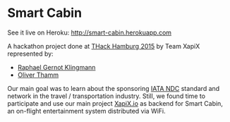 # Smart Cabin

See it live on Heroku: <http://smart-cabin.herokuapp.com>

A hackathon project done at [THack Hamburg 2015](https://www.tnooz.com/event/thack-hamburg-2015/) by Team XapiX represented by:

- [Raphael Gernot Klingmann](https://www.linkedin.com/in/enbarca/de)
- [Oliver Thamm](https://de.linkedin.com/in/othamm)

Our main goal was to learn about the sponsoring [IATA NDC](http://www.ndc-blog.iata.org/Lists/Posts/Post.aspx?ID=103) standard and network in the travel / transportation industry. Still, we found time to participate and use our main project [XapiX.io](http://www.xapix.io) as backend for Smart Cabin, an on-flight entertainment system distributed via WiFi.
